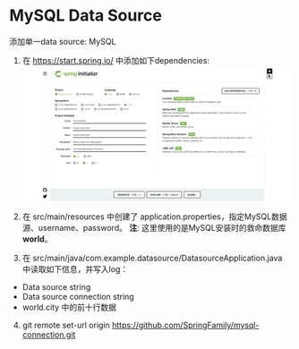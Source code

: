 # MySQL Data Source
添加单一data source: MySQL

1. 在 https://start.spring.io/ 中添加如下dependencies:
 ![Dependencies](assets/images/spring.initializr.png)

2. 在 src/main/resources 中创建了 application.properties，指定MySQL数据源、username、password。
**注**: 这里使用的是MySQL安装时的救命数据库**world**。

3. 在 src/main/java/com.example.datasource/DatasourceApplication.java 中读取如下信息，并写入log：
* Data source string
* Data source connection string
* world.city 中的前十行数据

4. git remote set-url origin https://github.com/SpringFamily/mysql-connection.git
